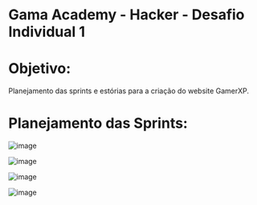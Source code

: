 # Gama Academy - Hacker - Desafio Individual 1

# Objetivo:
Planejamento das sprints e estórias para a criação do website GamerXP.

# Planejamento das Sprints:

![image](https://user-images.githubusercontent.com/90806965/133674217-ab8e989f-30ce-4d03-8e4a-29c00739ce61.png)

![image](https://user-images.githubusercontent.com/90806965/133673166-29b36503-4251-42da-bb79-4a88cbf71709.png)

![image](https://user-images.githubusercontent.com/90806965/133675234-2f750fd0-5706-4742-809d-506869ed3f0d.png)

![image](https://user-images.githubusercontent.com/90806965/133673284-20427f87-26f3-4fd3-a303-3e9cba156909.png)









